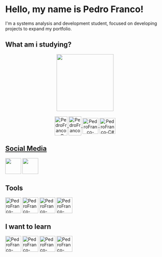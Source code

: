 # Hello, my name is Pedro Franco! 
<p> I'm a systems analysis and development student, focused on developing projects to expand my portfolio. </p>

<h2> <b> What am i studying? </b> </h2>
<div align="center">
    <a href="https://github.com/Pedro-1302">
        <img height="180em" src="https://github-readme-stats.vercel.app/api/top-langs/?username=Pedro-1302&layout=compact&langs_count=7&theme=dark" />
        <div style="display: inline_block"><br>
            <img align="center" alt="PedroFranco-C" height="60" width="40" src="https://cdn.jsdelivr.net/gh/devicons/devicon/icons/c/c-original.svg">
            <img align="center" alt="PedroFranco-Kotlin" height="60" width="40" src="https://cdn.jsdelivr.net/gh/devicons/devicon/icons/kotlin/kotlin-original.svg">
	    <img align="center" alt="PedroFranco-Swift" height="50" width="50" src="https://cdn.jsdelivr.net/gh/devicons/devicon/icons/swift/swift-original.svg"/>
		<img align="center" alt="PedroFranco-C#" height="50" width="50" src="https://cdn.jsdelivr.net/gh/devicons/devicon/icons/csharp/csharp-original.svg"/>
        </div>
</div>

<h2> <b> Social Media </b> </h2>

<div>
    <a href="https://www.instagram.com/francop13g/"><img height="50" width="50" src="https://cdn.icon-icons.com/icons2/1211/PNG/512/1491580635-yumminkysocialmedia26_83102.png"></a>
    <a href="https://www.linkedin.com/in/pedrofranco13/"><img height="50" width="50" src="https://cdn.icon-icons.com/icons2/805/PNG/512/linkedin_icon-icons.com_65929.png"></a>  
</div>

<h2> <b> Tools </b> </h2> 

<div>
	<img align="center" alt="PedroFranco-Intellij" height="50" width="50" src="https://cdn.jsdelivr.net/gh/devicons/devicon/icons/intellij/intellij-original.svg"/>
	<img align="center" alt="PedroFranco-VSCode" height="50" width="50" src="https://cdn.jsdelivr.net/gh/devicons/devicon/icons/vscode/vscode-original.svg"/>
	<img align="center" alt="PedroFranco-AndroidStudio" height="50" width="50" src="https://cdn.jsdelivr.net/gh/devicons/devicon/icons/androidstudio/androidstudio-original.svg"/>
	<img align="center" alt="PedroFranco-XCode" height="50" width="50" src="https://cdn.jsdelivr.net/gh/devicons/devicon/icons/xcode/xcode-original.svg"/>
</div>

<h2> <b> I want to learn </b> </h2> 

<div> 
	<img align="center" alt="PedroFranco-PHP" height="50" width="50" src="https://cdn.jsdelivr.net/gh/devicons/devicon/icons/php/php-original.svg"/>
	<img align="center" alt="PedroFranco-Postgree" height="50" width="50" src="https://cdn.jsdelivr.net/gh/devicons/devicon/icons/postgresql/postgresql-original.svg"/>
	<img align="center" alt="PedroFranco-Unity" height="50" width="50" src="https://cdn.jsdelivr.net/gh/devicons/devicon/icons/unity/unity-original.svg"/>
	<img align="center" alt="PedroFranco-Flutter" height="50" width="50" src="https://cdn.jsdelivr.net/gh/devicons/devicon/icons/flutter/flutter-original.svg"/>
</div> 

